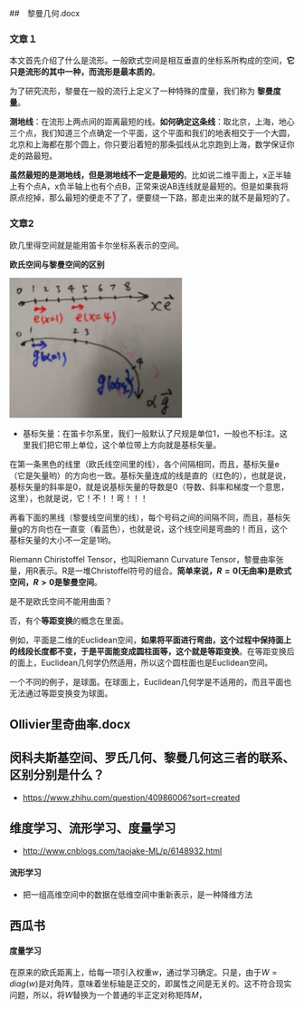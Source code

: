 ##　黎曼几何.docx

### 文章１

本文首先介绍了什么是流形。一般欧式空间是相互垂直的坐标系所构成的空间，**它只是流形的其中一种，而流形是最本质的**。

为了研究流形，黎曼在一般的流行上定义了一种特殊的度量，我们称为 **黎曼度量**。

**测地线**：在流形上两点间的距离最短的线。**如何确定这条线**：取北京，上海，地心三个点，我们知道三个点确定一个平面，这个平面和我们的地表相交于一个大圆，北京和上海都在那个圆上，你只要沿着短的那条弧线从北京跑到上海，数学保证你走的路最短。

**虽然最短的是测地线，但是测地线不一定是最短的**。比如说二维平面上，x正半轴上有个点A，x负半轴上也有个点B，正常来说AB连线就是最短的。但是如果我将原点挖掉，那么最短的便走不了了，便要绕一下路，那走出来的就不是最短的了。

### 文章2

欧几里得空间就是能用笛卡尔坐标系表示的空间。

**欧氏空间与黎曼空间的区别**

![](assets/流形&度量-a5f7c.png)

- 基标矢量：在笛卡尔系里，我们一般默认了尺规是单位1，一般也不标注。这里我们把它带上单位，这个单位带上方向就是基标矢量。

在第一条黑色的线里（欧氏线空间里的线），各个间隔相同，而且，基标矢量e（它是矢量哟）的方向也一致。基标矢量连成的线是直的（红色的），也就是说，基标矢量的斜率是0，就是说基标矢量的导数是0（导数、斜率和梯度一个意思，这里），也就是说，它！不！！弯！！！

再看下面的黑线（黎曼线空间里的线），每个号码之间的间隔不同，而且，基标矢量g的方向也在一直变（看蓝色），也就是说，这个线空间是弯曲的！而且，这个基标矢量的大小不一定是1哟。

Riemann Chiristoffel Tensor，也叫Riemann Curvature Tensor，黎曼曲率张量，用R表示。R是一堆Christoffel符号的组合。**简单来说，$R=0$(无曲率)是欧式空间，$R>0$是黎曼空间**。

是不是欧氏空间不能用曲面？

否，有个**等距变换**的概念在里面。

例如，平面是二维的Euclidean空间，**如果将平面进行弯曲，这个过程中保持面上的线段长度都不变，于是平面能变成圆柱面等，这个就是等距变换**。在等距变换后的面上，Euclidean几何学仍然适用，所以这个圆柱面也是Euclidean空间。

一个不同的例子，是球面。在球面上，Euclidean几何学是不适用的，而且平面也无法通过等距变换变为球面。


## Ollivier里奇曲率.docx


## 闵科夫斯基空间、罗氏几何、黎曼几何这三者的联系、区别分别是什么？

- https://www.zhihu.com/question/40986006?sort=created


## 维度学习、流形学习、度量学习

- http://www.cnblogs.com/taojake-ML/p/6148932.html

#### 流形学习

- 把一组高维空间中的数据在低维空间中重新表示，是一种降维方法

## 西瓜书

#### 度量学习

在原来的欧氏距离上，给每一项引入权重$w$，通过学习确定。只是，由于$W = diag(w)$是对角阵，意味着坐标轴是正交的，即属性之间是无关的。这不符合现实问题，所以，将$W$替换为一个普通的半正定对称矩阵$M$，
